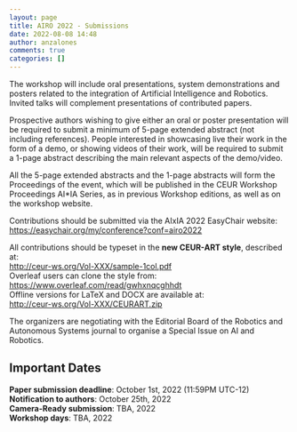 ```yaml
---
layout: page
title: AIRO 2022 - Submissions
date: 2022-08-08 14:48
author: anzalones
comments: true
categories: []
---
```

<!-- wp:paragraph -->
<p>The workshop will include oral presentations, system demonstrations and posters related to the integration of Artificial Intelligence and Robotics. Invited talks will complement presentations of contributed papers. </p>
<!-- /wp:paragraph -->

<!-- wp:paragraph -->
<p>Prospective authors wishing to give either an oral or poster presentation will be required to submit a minimum of 5-page extended abstract (not including references). People interested in showcasing live their work in the form of a demo, or showing videos of their work, will be required to submit a 1-page abstract describing the main relevant aspects of the demo/video.<br></p>
<!-- /wp:paragraph -->

<!-- wp:paragraph -->
<p> All the 5-page extended abstracts and the 1-page abstracts will form the Proceedings of the event, which will be published in the CEUR Workshop Proceedings AI*IA Series, as in previous Workshop editions, as well as on the workshop website. </p>
<!-- /wp:paragraph -->

<!-- wp:paragraph -->
<p>Contributions should be submitted via the AIxIA 2022 EasyChair website:   <br><a href="https://easychair.org/my/conference?conf=airo2022">https://easychair.org/my/conference?conf=airo2022</a></p>
<!-- /wp:paragraph -->

<!-- wp:paragraph -->
<p>All contributions should be typeset in the <strong>new CEUR-ART style</strong>, described at:<br><a rel="noreferrer noopener" aria-label="http://ceur-ws.org/Vol-XXX/sample-1col.pdf
 (opens in a new tab)" href="http://ceur-ws.org/Vol-XXX/sample-1col.pdf" target="_blank">http://ceur-ws.org/Vol-XXX/sample-1col.pdf<br></a>Overleaf users can clone the style from:<br><a rel="noreferrer noopener" aria-label="https://www.overleaf.com/read/gwhxnqcghhdt
 (opens in a new tab)" href="https://www.overleaf.com/read/gwhxnqcghhdt" target="_blank">https://www.overleaf.com/read/gwhxnqcghhdt<br></a>Offline versions for LaTeX and DOCX are available at:<br><a href="http://ceur-ws.org/Vol-XXX/CEURART.zip">http://ceur-ws.org/Vol-XXX/CEURART.zip</a></p>
<!-- /wp:paragraph -->

<!-- wp:paragraph -->
<p>The organizers are negotiating with the Editorial Board of the Robotics and Autonomous Systems journal to organise a Special Issue on AI and Robotics. </p>
<!-- /wp:paragraph -->

<!-- wp:heading -->
<h2>Important Dates</h2>
<!-- /wp:heading -->

<!-- wp:paragraph -->
<p><strong>Paper submission deadline</strong>: October 1st, 2022 (11:59PM UTC-12)<del><br></del><strong>Notification to authors</strong>: October 25th, 2022<br><strong>Camera-Ready submission</strong>: TBA, 2022<br><strong>Workshop days</strong>: TBA, 2022</p>
<!-- /wp:paragraph -->
